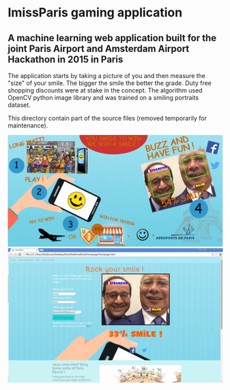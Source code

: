 # ImissParis gaming application
A machine learning web application built for the joint Paris Airport and Amsterdam Airport Hackathon in 2015 in Paris
------------
The application starts by taking a picture of you and then measure the "size" of your smile. The bigger the smile the better the grade. Duty free shopping discounts were at stake in the concept. The algorithm used OpenCV python image library and was trained on a smiling portraits dataset.

This directory contain part of the source files (removed temporarily for maintenance).

![Alt-text](AFandfly2.jpg)    
![Alt-text](screenshot.png)    
